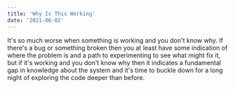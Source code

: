 ```yaml
---
title: 'Why Is This Working'
date: '2021-06-02'
---
```


It's so much worse when something is working and you don't know why. If there's
a bug or something broken then you at least have some indication of where the
problem is and a path to experimenting to see what might fix it, but if it's
working and you don't know why then it indicates a fundamental gap in knowledge
about the system and it's time to buckle down for a long night of exploring the
code deeper than before.
